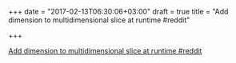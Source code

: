 +++
date = "2017-02-13T06:30:06+03:00"
draft = true
title = "Add dimension to multidimensional slice at runtime  #reddit"

+++

<p><a href="https://t.co/kXx9UHOOGi">Add dimension to multidimensional slice at runtime  #reddit</a></p>
